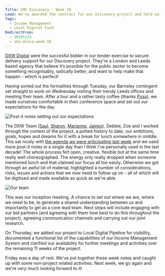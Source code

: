 ```yaml
---
Title: IMS Discovery - Week 10
Lead: We've awarded the contract for our Discovery project and held our initial delivery meeting. 
Tags: 
  - Income Management
  - Local Digital Fund
RedirectFrom:
  - 20191115
  - ims-disco-week-10
---
```


[DXW Digital](https://www.dxw.com) were the succesful bidder in our tender exercise to secure delivery support for our Discovery project. They're a London and Leeds based agency that believe it’s possible for the public sector to become something recognisably, radically better, and want to help make that happen - which is perfect!

Having sorted out the formalities through Tuesday, our Barnsley contingent set straight to work on Wednesday visiting their trendy Leeds offices and meeting their team. After a tour and a rather tasty coffee (thanks [Poss](https://twitter.com/I_am_poss)), we made ourselves comfortable in their conference space and set out our expectations for the day.

![Post-it notes setting out our expectations](/assets/images/2019-11-15-post-it-notes.png)

The DXW Team ([Saul](https://twitter.com/saulcozens), [Sharon](https://twitter.com/pixlz), [Marianne](https://twitter.com/mmkernohan), [James](https://twitter.com/floppy)), Debbie, Zoe and I worked through the context of the project, a potted history to date, our ambitions, goals, hopes and dreams for it with a break for lunch somewhere in middle. This sat nicely with [the agenda we were anticipating last week](/20191115) and we used more post-it notes in a single day than I think I've personally used in the last decade! The whole process felt open, creative, flexible but at the same time really well choreographed. The energy only really dropped when someone mentioned lunch and that claimed our focus all too easily. Otherwise we got through an awful lot of material, highlighted a number of considerations, risks, issues and actions that we now need to follow up on - all of which will be digitised and made available as quick as we're able.

![Our team](/assets/images/2019-11-15-our-team.png)

This was our inception meeting. A chance to set out where we are, where we need to be, to generate a shared understanding between us and importantly to gel as a core lead team. Next steps will include engaging with our bid partners (and agreeing with them how best to do this throughout the project), agreeing communication channels and carrying out our joint research.

On Thursday, we added our project to Local Digital Pipeline for visibility, documented a functional list of the capabilities of our Income Management System and clarified our availability for further meetings and activities over the remaining 11 weeks of the project.

Friday was a day of rest. We've put together these week notes and caught up with some non-project related activities. Next week, we go again and we're very much looking forward to it!